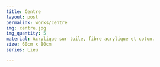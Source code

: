 ```yaml
---
title: Centre
layout: post
permalink: works/centre
img: centre.jpg
img_quantity: 5
material: Acrylique sur toile, fibre acrylique et coton.
size: 60cm x 80cm
series: Lieu

---
```


